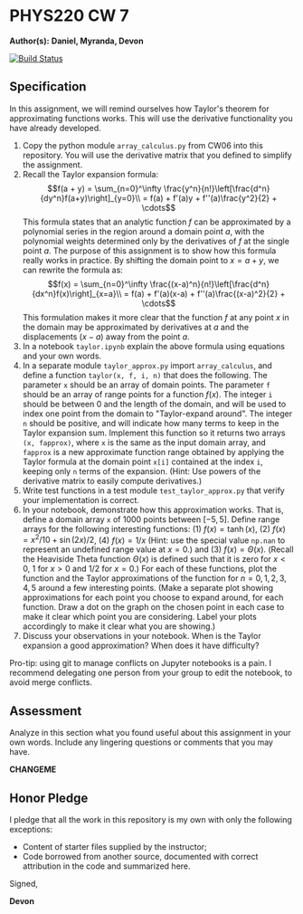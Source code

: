 # PHYS220 CW 7

**Author(s):** **Daniel, Myranda, Devon**

[![Build Status](https://travis-ci.org/chapman-phys220-2018s/cw-07-phys220.svg?branch=master)](https://travis-ci.org/chapman-phys220-2018s/cw-07-phys220)

## Specification

In this assignment, we will remind ourselves how Taylor's theorem for approximating functions works. This will use the derivative functionality you have already developed.

1. Copy the python module ```array_calculus.py``` from CW06 into this repository. You will use the derivative matrix that you defined to simplify the assignment.
1. Recall the Taylor expansion formula: $$f(a + y) = \sum_{n=0}^\infty \frac{y^n}{n!}\left[\frac{d^n}{dy^n}f(a+y)\right]_{y=0}\\ = f(a) + f'(a)y + f''(a)\frac{y^2}{2} + \cdots$$ This formula states that an analytic function $f$ can be approximated by a polynomial series in the region around a domain point $a$, with the polynomial weights determined only by the derivatives of $f$ at the single point $a$. The purpose of this assignment is to show how this formula really works in practice. By shifting the domain point to $x = a + y$, we can rewrite the formula as: $$f(x) = \sum_{n=0}^\infty \frac{(x-a)^n}{n!}\left[\frac{d^n}{dx^n}f(x)\right]_{x=a}\\ = f(a) + f'(a)(x-a) + f''(a)\frac{(x-a)^2}{2} + \cdots$$ This formulation makes it more clear that the function $f$ at any point $x$ in the domain may be approximated by derivatives at $a$ and the displacements $(x-a)$ away from the point $a$.
1. In a notebook ```taylor.ipynb``` explain the above formula using equations and your own words.
1. In a separate module ```taylor_approx.py``` import ```array_calculus```, and define a function ```taylor(x, f, i, n)``` that does the following. The parameter `x` should be an array of domain points. The parameter `f` should be an array of range points for a function $f(x)$. The integer `i` should be between 0 and the length of the domain, and will be used to index one point from the domain to "Taylor-expand around". The integer `n` should be positive, and will indicate how many terms to keep in the Taylor expansion sum. Implement this function so it returns two arrays `(x, fapprox)`, where `x` is the same as the input domain array, and `fapprox` is a new approximate function range obtained by applying the Taylor formula at the domain point `x[i]` contained at the index `i`, keeping only `n` terms of the expansion. (Hint: Use powers of the derivative matrix to easily compute derivatives.)
1. Write test functions in a test module ```test_taylor_approx.py``` that verify your implementation is correct.
1. In your notebook, demonstrate how this approximation works. That is, define a domain array `x` of $1000$ points between $[-5,5]$. Define range arrays for the following interesting functions: (1) $f(x) = \tanh(x)$, (2) $f(x) = x^2/10 + \sin(2x)/2$, (4) $f(x) = 1/x$ (Hint: use the special value `np.nan` to represent an undefined range value at $x=0$.) and (3) $f(x) = \Theta(x)$. (Recall the Heaviside Theta function $\Theta(x)$ is defined such that it is zero for $x<0$, $1$ for $x >0$ and $1/2$ for $x = 0$.) For each of these functions, plot the function and the Taylor approximations of the function for $n=0,1,2,3,4,5$ around a few interesting points. (Make a separate plot showing approximations for each point you choose to expand around, for each function. Draw a dot on the graph on the chosen point in each case to make it clear which point you are considering. Label your plots accordingly to make it clear what you are showing.)
1. Discuss your observations in your notebook. When is the Taylor expansion a good approximation? When does it have difficulty?

Pro-tip: using git to manage conflicts on Jupyter notebooks is a pain. I recommend delegating one person from your group to edit the notebook, to avoid merge conflicts.

## Assessment

Analyze in this section what you found useful about this assignment in your own words. Include any lingering questions or comments that you may have.

**CHANGEME**

## Honor Pledge

I pledge that all the work in this repository is my own with only the following exceptions:

* Content of starter files supplied by the instructor;
* Code borrowed from another source, documented with correct attribution in the code and summarized here.

Signed,

**Devon**
